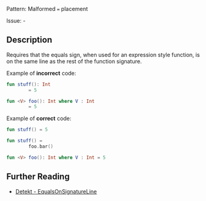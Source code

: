 Pattern: Malformed `=` placement

Issue: -

## Description

Requires that the equals sign, when used for an expression style function, is on the same line as the
rest of the function signature.

Example of **incorrect** code:

```kotlin
fun stuff(): Int
		= 5

fun <V> foo(): Int where V : Int
		= 5
```

Example of **correct** code:

```kotlin
fun stuff() = 5

fun stuff() =
		foo.bar()

fun <V> foo(): Int where V : Int = 5
```

## Further Reading

* [Detekt - EqualsOnSignatureLine](https://arturbosch.github.io/detekt/style.html#equalsonsignatureline)